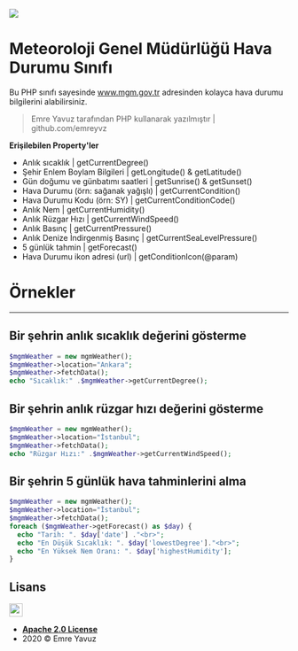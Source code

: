 ![](https://i.ibb.co/8r0K7fW/banner.png)

# Meteoroloji Genel Müdürlüğü Hava Durumu Sınıfı

Bu PHP sınıfı sayesinde www.mgm.gov.tr adresinden kolayca hava durumu bilgilerini alabilirsiniz. 
> Emre Yavuz tarafından PHP kullanarak yazılmıştır  | github.com/emreyvz

**Erişilebilen Property'ler**

- Anlık sıcaklık | getCurrentDegree()
- Şehir Enlem Boylam Bilgileri | getLongitude() & getLatitude()
- Gün doğumu ve günbatımı saatleri | getSunrise() & getSunset()
- Hava Durumu (örn: sağanak yağışlı) | getCurrentCondition()
- Hava Durumu Kodu (örn: SY) | getCurrentConditionCode()
- Anlık Nem | getCurrentHumidity()
- Anlık Rüzgar Hızı | getCurrentWindSpeed()
- Anlık Basınç | getCurrentPressure()
- Anlık Denize İndirgenmiş Basınç | getCurrentSeaLevelPressure()
- 5 günlük tahmin | getForecast()
- Hava Durumu ikon adresi (url) | getConditionIcon(@param)


# Örnekler
---
## Bir şehrin anlık sıcaklık değerini gösterme

```php
$mgmWeather = new mgmWeather();
$mgmWeather->location="Ankara";
$mgmWeather->fetchData();
echo "Sıcaklık:" .$mgmWeather->getCurrentDegree();
```



## Bir şehrin anlık rüzgar hızı değerini gösterme

```php
$mgmWeather = new mgmWeather();
$mgmWeather->location="İstanbul";
$mgmWeather->fetchData();
echo "Rüzgar Hızı:" .$mgmWeather->getCurrentWindSpeed();
```

## Bir şehrin 5 günlük hava tahminlerini alma

```php
$mgmWeather = new mgmWeather();
$mgmWeather->location="İstanbul";
$mgmWeather->fetchData();
foreach ($mgmWeather->getForecast() as $day) {
  echo "Tarih: ". $day['date'] ."<br>";
  echo "En Düşük Sıcaklık: ". $day['lowestDegree']."<br>";
  echo "En Yüksek Nem Oranı: ". $day['highestHumidity'];
}
```

## Lisans

<img src="https://opensource.org/files/osi_keyhole_300X300_90ppi_0.png" height="24" width="24">

- **[Apache 2.0 License](https://www.apache.org/licenses/LICENSE-2.0)**
- 2020 © Emre Yavuz
